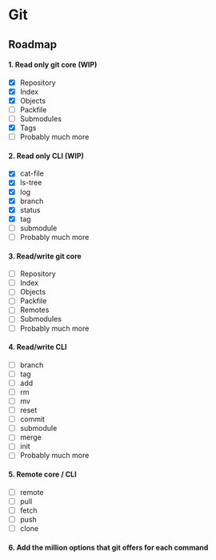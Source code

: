 # Git

## Roadmap 

#### 1. Read only git core (WIP)
- [x] Repository
- [x] Index
- [x] Objects
- [ ] Packfile
- [ ] Submodules
- [x] Tags
- [ ] Probably much more

#### 2. Read only CLI (WIP)
- [x] cat-file
- [x] ls-tree
- [x] log
- [x] branch
- [x] status
- [x] tag
- [ ] submodule
- [ ] Probably much more

#### 3. Read/write git core
- [ ] Repository
- [ ] Index
- [ ] Objects
- [ ] Packfile
- [ ] Remotes
- [ ] Submodules
- [ ] Probably much more

#### 4. Read/write CLI
- [ ] branch
- [ ] tag
- [ ] add
- [ ] rm
- [ ] mv
- [ ] reset
- [ ] commit
- [ ] submodule
- [ ] merge 
- [ ] init
- [ ] Probably much more

#### 5. Remote core / CLI
- [ ] remote
- [ ] pull
- [ ] fetch
- [ ] push
- [ ] clone

#### 6. Add the million options that git offers for each command

